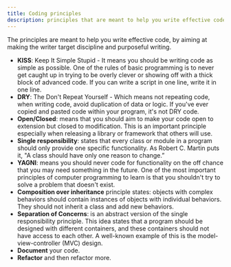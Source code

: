 ```yaml
---
title: Coding principles
description: principles that are meant to help you write effective code
---
```


The principles are meant to help you write effective code, by aiming at making the writer target discipline and purposeful writing.

- **KISS**: Keep It Simple Stupid - It means you should be writing code as simple as possible. One of the rules of basic programming is to never get caught up in trying to be overly clever or showing off with a thick block of advanced code. If you can write a script in one line, write it in one line.
- **DRY**: The Don't Repeat Yourself - Which means not repeating code, when writing code, avoid duplication of data or logic. If you've ever copied and pasted code within your program, it's not DRY code.
- **Open/Closed**: means that you should aim to make your code open to extension but closed to modification. This is an important principle especially when releasing a library or framework that others will use.
- **Single responsibility**: states that every class or module in a program should only provide one specific functionality. As Robert C. Martin puts it, "A class should have only one reason to change.”
- **YAGNI**: means you should never code for functionality on the off chance that you may need something in the future. One of the most important principles of computer programming to learn is that you shouldn't try to solve a problem that doesn't exist.
- **Composition over inheritance** principle states: objects with complex behaviors should contain instances of objects with individual behaviors. They should not inherit a class and add new behaviors.
- **Separation of Concerns**: is an abstract version of the single responsibility principle. This idea states that a program should be designed with different containers, and these containers should not have access to each other. A well-known example of this is the model-view-controller (MVC) design.
- **Document** your code.
- **Refactor** and then refactor more.
